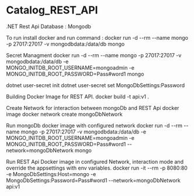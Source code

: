 # Catalog_REST_API
.NET Rest Api 
Database : Mongodb

To run install docker and run command : 
docker run -d --rm --name mongo -p 27017:27017 -v mongodbdata:/data/db mongo

Secret Managment
docker run -d --rm --name mongo -p 27017:27017 -v mongodbdata:/data/db -e MONGO_INITDB_ROOT_USERNAME=mongoadmin -e MONGO_INITDB_ROOT_PASSWORD=Pass#word1 mongo

dotnet user-secret init
dotnet user-secret set MongoDbSettings:Password <Password>

Building Docker Image for REST API.
docker build -t api:v1 .

Create Network for interaction between mongoDb and REST Api docker image
docker network create mongoDbNetwork

Run mongoDb docker image with configured network
docker run -d --rm --name mongo -p 27017:27017 -v mongodbdata:/data/db -e MONGO_INITDB_ROOT_USERNAME=mongoadmin -e MONGO_INITDB_ROOT_PASSWORD=Pass#word1 --network=mongoDbNetwork mongo

Run REST Api Docker image in configured Network, interaction mode and override the appsettings with env variables.
docker run -it --rm -p 8080:80 -e MongoDbSettings:Host=mongo -e MongoDbSettings:Password=Pass#word1 --network=mongoDbNetwork api:v1